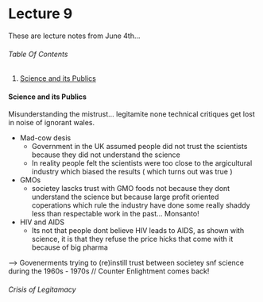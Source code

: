 
# Lecture 9
These are lecture notes from June 4th...

###### Table Of Contents
1. [Science and its Publics]()

#### Science and its Publics
Misunderstanding the mistrust... legitamite none technical critiques get lost in noise of ignorant wales.

- Mad-cow desis
   - Government in the UK assumed people did not trust the scientists because they did not understand the science
   - In reality people felt the scientists were too close to the argicultural industry which biased the results ( which turns out was true )
- GMOs
   - societey lascks trust with GMO foods not because they dont understand the science but because large profit oriented coperations which rule the industry have done some really shaddy less than respectable work in the past... Monsanto!
- HIV and AIDS
   - Its not that people dont believe HIV leads to AIDS, as shown with science, it is that they refuse the price hicks that come with it because of big pharma
   
--> Govenerments trying to (re)instill trust between societey snf science during the 1960s - 1970s // Counter Enlightment comes back!

###### Crisis of Legitamacy


